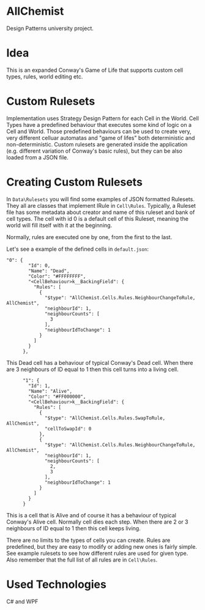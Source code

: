 # AllChemist
Design Patterns university project. 

# Idea
This is an expanded Conway's Game of Life that supports custom cell types, rules, world editing etc.

# Custom Rulesets
Implementation uses Strategy Design Pattern for each Cell in the World. Cell Types have a predefined behaviour that executes some kind of logic on a Cell and World. Those predefined behaviours can be used to create very, very different celluar automatas and "game of lifes" both deterministic and non-deterministic. Custom rulesets are generated inside the application (e.g. different variation of Conway's basic rules), but they can be also loaded from a JSON file. 

# Creating Custom Rulesets
In `Data\Rulesets` you will find some examples of JSON formatted Rulesets. They all are classes that implement IRule in `Cell\Rules`. Typically, a Ruleset file has some metadata about creator and name of this ruleset and bank of cell types. The cell with id 0 is a default cell of this Ruleset, meaning the world will fill itself with it at the beginning.

Normally, rules are executed one by one, from the first to the last.

Let's see a example of the defined cells in `default.json`:
```
"0": {
        "Id": 0,
        "Name": "Dead",
        "Color": "#FFFFFFFF",
        "<CellBehaviour>k__BackingField": {
          "Rules": [
            {
              "$type": "AllChemist.Cells.Rules.NeighbourChangeToRule, AllChemist",
              "neighbourId": 1,
              "neighbourCounts": [
                3
              ],
              "neighbourIdToChange": 1
            }
          ]
        }
      },
```

This Dead cell has a behaviour of typical Conway's Dead cell. When there are 3 neighbours of ID equal to 1 then this cell turns into a living cell.

```
      "1": {
        "Id": 1,
        "Name": "Alive",
        "Color": "#FF000000",
        "<CellBehaviour>k__BackingField": {
          "Rules": [
            {
              "$type": "AllChemist.Cells.Rules.SwapToRule, AllChemist",
              "cellToSwapId": 0
            },
            {
              "$type": "AllChemist.Cells.Rules.NeighbourChangeToRule, AllChemist",
              "neighbourId": 1,
              "neighbourCounts": [
                2,
                3
              ],
              "neighbourIdToChange": 1
            }
          ]
        }
      }
```
This is a cell that is Alive and of course it has a behaviour of typical Conway's Alive cell. 
Normally cell dies each step. 
When there are 2 or 3 neighbours of ID equal to 1 then this cell keeps living.

There are no limits to the types of cells you can create. Rules are predefined, but they are easy to modify or adding new ones is fairly simple. See example rulesets to see how different rules are used for given type. Also remember that the full list of all rules are in `Cell\Rules`.

# Used Technologies
C# and WPF
